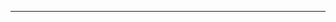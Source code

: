 <!--
CO_OP_TRANSLATOR_METADATA:
{
  "original_hash": "cffce88f960004dcc957455277e790f9",
  "translation_date": "2025-08-27T23:44:00+00:00",
  "source_file": "03-GettingStarted/05-stdio-server/README.md",
  "language_code": "el"
}
-->


---

